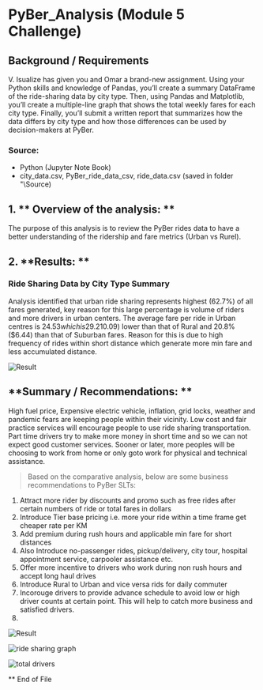 # PyBer_Analysis (Module 5 Challenge)

## **Background / Requirements**
V. Isualize has given you and Omar a brand-new assignment. Using your Python skills and knowledge of Pandas, you’ll create a summary DataFrame of the ride-sharing data by city type. Then, using Pandas and Matplotlib, you’ll create a multiple-line graph that shows the total weekly fares for each city type. Finally, you’ll submit a written report that summarizes how the data differs by city type and how those differences can be used by decision-makers at PyBer.

### **Source:** 
- Python (Jupyter Note Book) 
- city_data.csv, PyBer_ride_data_csv, ride_data.csv (saved in folder "\Source)

## 1. ** Overview of the analysis: **
The purpose of this analysis is to review the PyBer rides data to have a better understanding of the ridership and fare metrics (Urban vs Rurel).

## 2. **Results: **

### Ride Sharing Data by City Type Summary


Analysis identified that urban ride sharing represents highest (62.7%) of all fares generated, key reason for this large percentage is volume of riders and more drivers in urban centers. The average fare per ride in Urban centres is $24.53 which is 29.2% ($10.09) lower than that of Rural and 20.8% ($6.44) than that of Suburban fares. Reason for this is due to high frequency of rides within short distance which generate more min fare and less accumulated distance.

![Result](https://user-images.githubusercontent.com/90229438/152299645-b46e813d-4301-40c6-bd23-57bf3f99a12d.PNG)


## **Summary / Recommendations: **

High fuel price, Expensive electric vehicle, inflation, grid locks, weather and pandemic fears are keeping people within their vicinity. Low cost and fair practice services will encourage people to use ride sharing transportation. Part time drivers try to make more money in short time and so we can not expect good customer services. Sooner or later, more peoples will be choosing to work from home or only goto work for physical and technical assistance.   

> Based on the comparative analysis, below are some business recommendations to PyBer SLTs:
1. Attract more rider by discounts and promo such as free rides after certain numbers of ride or total fares in dollars
2. Introduce Tier base pricing i.e. more your ride within a time frame get cheaper rate per KM
3. Add premium during rush hours and applicable min fare for short distances
4. Also Introduce no-passenger rides, pickup/delivery, city tour, hospital appointment service, carpooler assistance etc. 
5. Offer more incentive to drivers who work during non rush hours and accept long haul drives
6. Introduce Rural to Urban and vice versa rids for daily commuter
7. Incorouge drivers to provide advance schedule to avoid low or high driver counts at certain point. This will help to catch more business and satisfied drivers.
8. 
![Result](https://user-images.githubusercontent.com/90229438/152631862-588fc4bf-a9f6-4fb2-b356-57ac4a2e8e9d.PNG)

![ride sharing graph](https://user-images.githubusercontent.com/90229438/152631858-a0273618-330f-424a-8ea3-d74a9a6d1350.PNG)



![total drivers](https://user-images.githubusercontent.com/90229438/152631870-17251658-3d6d-4811-9a46-dd4636ea7c8f.PNG)

** End of File

